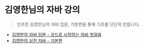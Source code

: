 # 김영한님의 자바 강의
> 인프런 김영한님의 자바 입문, 기본편을 통해 기초를 단단히 만듭니다.

- [김영한의 자바 입문 - 코드로 시작하는 자바 첫걸음](./basic)
- [김영한의 실전 자바 - 기본편](./introduction)